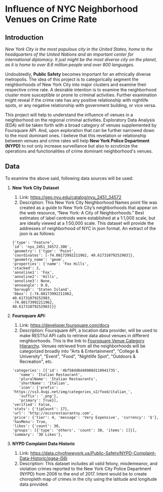# Influence of NYC Neighborhood Venues on Crime Rate


## Introduction

*New York City is the most populous city in the United States, home to the
headquarters of the United Nations and an important center for international
diplomacy. It just might be the most diverse city on the planet, as it is home
to over 8.6 million people and over 800 languages.*

Undoubtedly, **Public Safety** becomes important for an ethnically diverse
metropolis. The idea of this project is to categorically segment the
neighborhoods of New York City into major clusters and examine their respective
crime rate. A desirable intention is to examine the neighborhood cluster more
susceptible or prone to criminal activities. Further examination might reveal if
the crime rate has any positive relationship with nightlife spots, or any
negative relationship with government building, or vice versa.

This project will help to understand the influence of venues in a neighborhood
on the regional criminal activities. Exploratory Data Analysis (EDA) will be
taken forth with a broad category of venues supplemented by Foursquare API. And,
upon exploration that can be further narrowed down to the most dominant ones. I
believe that this revelation or relationship between venues and crime rates will
help **New York Police Department (NYPD)** to not only increase surveillance but
also to scrutinize the operations and functionalities of crime dominant neighborhood's
venues.


## Data

To examine the above said, following data sources will be used:

1.  **New York City Dataset**
    1.  Link: <https://geo.nyu.edu/catalog/nyu_2451_34572>
    2.  Description: This New York City Neighborhood Names point file was created as a guide to New York City’s neighborhoods that appear on the web resource, “New York: A City of Neighborhoods.” Best estimates of label centroids were established at a 1:1,000 scale, but are ideally viewed at a 1:50,000 scale. This dataset will provide the addresses of neighborhood of NYC in json format. An extract of the json is as follows:
    ```
	{'type': 'Feature',
	'id': 'nyu_2451_34572.306',
	'geometry': {'type': 'Point',
	'coordinates': [-74.08173992211962, 40.61731079252983]},
	'geometry_name': 'geom',
	'properties': {'name': 'Fox Hills',
	'stacked': 2,
	'annoline1': 'Fox',
	'annoline2': 'Hills',
	'annoline3': None,
	'annoangle': 0.0,
	'borough': 'Staten Island',
	'bbox': [-74.08173992211962,
	40.61731079252983,
	-74.08173992211962,
	40.61731079252983]}}
    ```

2.  **Foursquare API:**
    1.  Link: <https://developer.foursquare.com/docs>
    2.  Description: Foursquare API, a location data provider, will be used to make RESTful API calls to retrieve data about venues in different neighborhoods. This is the link to [Foursquare Venue Category Hierarchy](https://developer.foursquare.com/docs/resources/categories). Venues retrieved from all the neighborhoods will be categorized broadly into "Arts & Entertainment", "College & University", "Event", "Food", "Nightlife Spot", "Outdoors & Recreation", etc.
    ```
	'categories': [{'id': '4bf58dd8d48988d110941735',
	   'name': 'Italian Restaurant',
	   'pluralName': 'Italian Restaurants',
	   'shortName': 'Italian',
	   'icon': {'prefix': 'https://ss3.4sqi.net/img/categories_v2/food/italian_',
	   'suffix': '.png'},
	   'primary': True}],
	'verified': False,
	'stats': {'tipCount': 17},
	'url': 'http://eccorestaurantny.com',
	'price': {'tier': 4, 'message': 'Very Expensive', 'currency': '$'},
	'hasMenu': True,
	'likes': {'count': 30,
	'groups': [{'type': 'others', 'count': 30, 'items': []}],
	'summary': '30 Likes'},
    ```


3.  **NYPD Complaint Data Historic**
    1.  Link: <https://data.cityofnewyork.us/Public-Safety/NYPD-Complaint-Data-Historic/qgea-i56i>
    2.  Description: This dataset includes all valid felony, misdemeanor, and violation crimes reported to the New York City Police Department (NYPD) from 2006 to the end of 2017. Intent would be to create choropleth map of crimes in the city using the latitude and longitude data provided.